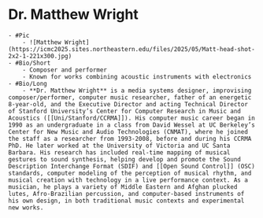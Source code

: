 # Dr. Matthew Wright
	- #Pic
		- ![Matthew Wright](https://icmc2025.sites.northeastern.edu/files/2025/05/Matt-head-shot-2x2-1-221x300.jpg)
	- #Bio/Short
		- Composer and performer
		- Known for works combining acoustic instruments with electronics
	- #Bio/Long
		- **Dr. Matthew Wright** is a media systems designer, improvising composer/performer, computer music researcher, father of an energetic 8-year-old, and the Executive Director and acting Technical Director of Stanford University’s Center for Computer Research in Music and Acoustics ([[Uni/Stanford/CCRMA]]). His computer music career began in 1990 as an undergraduate in a class from David Wessel at UC Berkeley’s Center for New Music and Audio Technologies (CNMAT), where he joined the staff as a researcher from 1993-2008, before and during his CCRMA PhD. He later worked at the University of Victoria and UC Santa Barbara. His research has included real-time mapping of musical gestures to sound synthesis, helping develop and promote the Sound Description Interchange Format (SDIF) and [[Open Sound Control]] (OSC) standards, computer modeling of the perception of musical rhythm, and musical creation with technology in a live performance context. As a musician, he plays a variety of Middle Eastern and Afghan plucked lutes, Afro-Brazilian percussion, and computer-based instruments of his own design, in both traditional music contexts and experimental new works.